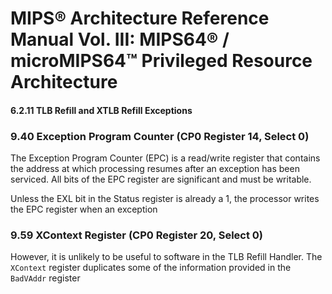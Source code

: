 # MIPS® Architecture Reference Manual Vol. III: MIPS64® / microMIPS64™ Privileged Resource Architecture

#### 6.2.11 TLB Refill and XTLB Refill Exceptions

### 9.40 Exception Program Counter (CP0 Register 14, Select 0)
The Exception Program Counter (EPC) is a read/write register that contains the address at which processing resumes
after an exception has been serviced. All bits of the EPC register are significant and must be writable.

Unless the EXL bit in the Status register is already a 1, the processor writes the EPC register when an exception

### 9.59 XContext Register (CP0 Register 20, Select 0)
However, it is unlikely to be useful to software in the TLB Refill Handler.
The `XContext` register duplicates some of the information provided in the `BadVAddr` register
